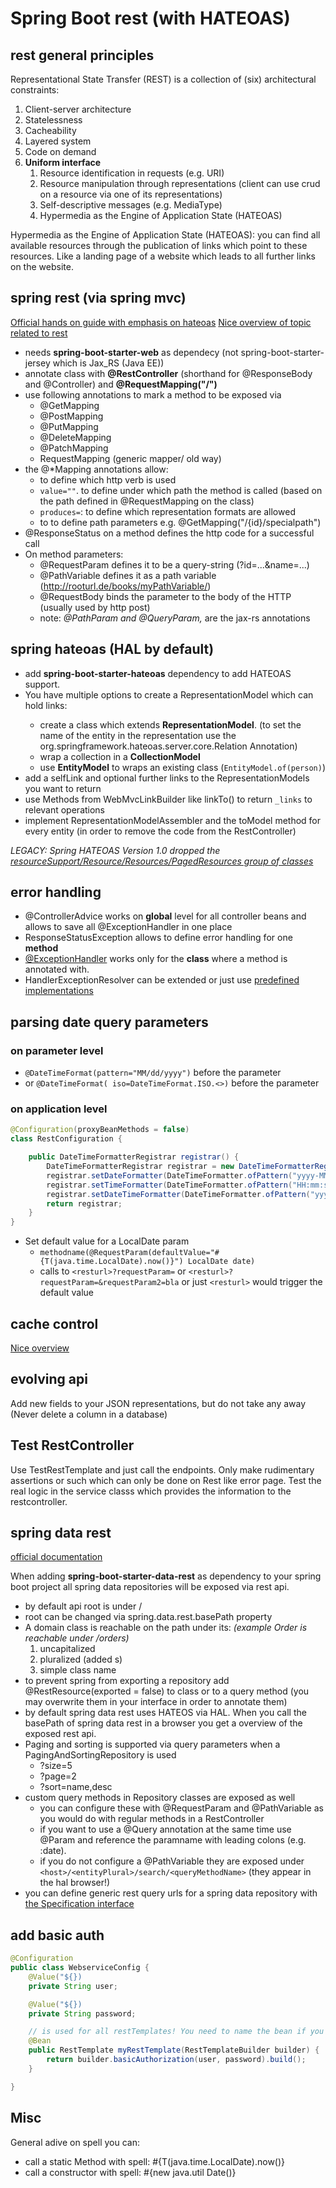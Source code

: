 # Spring Boot rest (with HATEOAS)

## rest general principles 

Representational State Transfer (REST) is a collection of (six) architectural constraints:

1. Client-server architecture
2. Statelessness
3. Cacheability
4. Layered system
5. Code on demand 
6. **Uniform interface**
     1. Resource identification in requests (e.g. URI)
     2. Resource manipulation through representations (client can use crud on a resource via one of its representations)
     3. Self-descriptive messages (e.g. MediaType)
     4. Hypermedia as the Engine of Application State (HATEOAS)

Hypermedia as the Engine of Application State (HATEOAS): you can find all available resources through the publication of links which point to these resources. Like a landing page of a website which leads to all further links on the website.  


## spring rest (via spring mvc)

[Official hands on guide with emphasis on hateoas](https://spring.io/guides/tutorials/rest/)
[Nice overview of topic related to rest](https://www.baeldung.com/rest-with-spring-series)

- needs **spring-boot-starter-web** as dependecy (not spring-boot-starter-jersey which is Jax_RS (Java EE))
- annotate class with **@RestController** (shorthand for @ResponseBody and @Controller) and **@RequestMapping("/")**
- use following annotations to mark a method to be exposed via 
    - @GetMapping
    - @PostMapping
    - @PutMapping
    - @DeleteMapping
    - @PatchMapping
    - RequestMapping (generic mapper/ old way)
- the @*Mapping annotations allow: 
    - to define which http verb is used
    - `value=""`. to define under which path the method is called (based on the path defined in @RequestMapping on the class) 
    - `produces=`: to define which representation formats are allowed
    - to to define path parameters e.g. @GetMapping("/{id}/specialpath")
- @ResponseStatus on a method defines the http code for a successful call
- On method parameters:
    - @RequestParam defines it to be a query-string (?id=...&name=...)
    - @PathVariable defines it as a path variable (http://rooturl.de/books/myPathVariable/)
    - @RequestBody binds the parameter to the body of the HTTP (usually used by http post)
    - note: *@PathParam and @QueryParam,* are the jax-rs annotations

## spring hateoas (HAL by default)

- add **spring-boot-starter-hateoas** dependency to add HATEOAS support.
- You have multiple options to create a RepresentationModel<T> which can hold links:
    - create a class which extends **RepresentationModel<T>**. (to set the name of the entity in the representation  use the org.springframework.hateoas.server.core.Relation Annotation)
    - wrap a collection in a **CollectionModel<T>** 
    - use **EntityModel** to wraps an existing class (`EntityModel.of(person)`)
- add a selfLink and optional further links to the RepresentationModels you want to return
- use Methods from WebMvcLinkBuilder like linkTo() to return `_links` to relevant operations
- implement RepresentationModelAssembler and the toModel method for every entity (in order to remove the code from the RestController)

*LEGACY: Spring HATEOAS Version 1.0 dropped the [resourceSupport/Resource/Resources/PagedResources group of classes](https://docs.spring.io/spring-hateoas/docs/current/reference/html/#migrate-to-1.0)*

## error handling 

- @ControllerAdvice works on **global** level for all controller beans and allows to save all @ExceptionHandler in one place
- ResponseStatusException allows to define error handling for one **method**
- [@ExceptionHandler](https://spring.io/blog/2013/11/01/exception-handling-in-spring-mvc) works only for the **class** where a method is annotated with. 
- HandlerExceptionResolver can be extended or just use [predefined implementations](https://docs.spring.io/spring/docs/current/javadoc-api/org/springframework/web/servlet/HandlerExceptionResolver.html)

## parsing date query parameters

### on parameter level

- `@DateTimeFormat(pattern="MM/dd/yyyy")` before the parameter 
- or `@DateTimeFormat( iso=DateTimeFormat.ISO.<>)`  before the parameter 

### on application level

```java
@Configuration(proxyBeanMethods = false)
class RestConfiguration {

    public DateTimeFormatterRegistrar registrar() {
        DateTimeFormatterRegistrar registrar = new DateTimeFormatterRegistrar()
        registrar.setDateFormatter(DateTimeFormatter.ofPattern("yyyy-MM-dd"));
        registrar.setTimeFormatter(DateTimeFormatter.ofPattern("HH:mm:ss"));
        registrar.setDateTimeFormatter(DateTimeFormatter.ofPattern("yyyy-MM-dd'T'HH:mm:ss"));
        return registrar;
    }
}
```
- Set default value for a LocalDate param
    - `methodname(@RequestParam(defaultValue="#{T(java.time.LocalDate).now()}") LocalDate date)` 
    - calls to `<resturl>?requestParam=` or `<resturl>?requestParam=&requestParam2=bla` or just `<resturl>` would trigger the default value


## cache control

[Nice overview](https://www.baeldung.com/spring-security-cache-control-headers)

## evolving api

Add new fields to your JSON representations, but do not take any away (Never delete a column in a database)

## Test RestController

Use TestRestTemplate and just call the endpoints. Only make rudimentary assertions or such which can only be done on Rest like error page. Test the real logic in the service classs which provides the information to the restcontroller.

## spring data rest

[official documentation](https://docs.spring.io/spring-data/rest/docs/current/reference/html/)

When adding **spring-boot-starter-data-rest** as dependency to your spring boot project all spring data repositories will be exposed via rest api.

- by default api root is under /
- root can be changed via spring.data.rest.basePath property
- A domain class is reachable on the path under its: *(example Order is reachable under /orders)*
    1. uncapitalized
    2. pluralized (added s)
    3. simple class name 
- to prevent spring from exporting a repository add @RestResource(exported = false) to class or to a query method (you may overwrite them in your interface in order to annotate them)
- by default spring data rest uses HATEOS via HAL. When you call the basePath of spring data rest in a browser you get a overview of the exposed rest api.
- Paging and sorting is supported via query parameters when a PagingAndSortingRepository is used 
    - ?size=5
    - ?page=2
    - ?sort=name,desc
- custom query methods in Repository classes are exposed as well
    - you can configure these  with @RequestParam and @PathVariable as you would do with regular methods in a RestController 
    - if you want to use a @Query annotation at the same time use @Param and reference the paramname with leading colons (e.g. :date).
    - if you do not configure a @PathVariable they are exposed under `<host>/<entityPlural>/search/<queryMethodName>` (they appear in the hal browser!)
- you can define generic rest query urls for a spring data repository with [the Specification interface](https://www.baeldung.com/rest-api-search-language-spring-data-specifications)

## add basic auth

```java
@Configuration
public class WebserviceConfig {
    @Value("${})
    private String user;

    @Value("${})
    private String password;

    // is used for all restTemplates! You need to name the bean if you want to call mltiple domains
    @Bean
    public RestTemplate myRestTemplate(RestTemplateBuilder builder) {
        return builder.basicAuthorization(user, password).build();
    }

}
```

## Misc

General adive on spell you can: 
- call a static Method with spell: #{T(java.time.LocalDate).now()}
- call a constructor with spell: #{new java.util Date()}